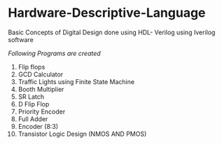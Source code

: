 # Hardware-Descriptive-Language
Basic Concepts of Digital Design done using HDL- Verilog using Iverilog software

*Following Programs are created*

1. Flip flops 
2. GCD Calculator
3. Traffic Lights using Finite State Machine
4. Booth Multiplier
5. SR Latch
6. D Flip Flop
7. Priority Encoder
8. Full Adder
9. Encoder (8:3)
10. Transistor Logic Design (NMOS AND PMOS)

